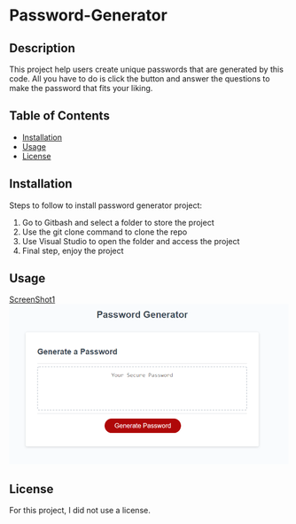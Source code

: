 # Password-Generator

## Description

This project help users create unique passwords that are generated by this code. All you have to do is click the button and answer the questions to make the password that fits your liking.

## Table of Contents

- [Installation](#installation)
- [Usage](#usage)
- [License](#license)

## Installation

Steps to follow to install password generator project:
1. Go to Gitbash and select a folder to store the project
2. Use the git clone command to clone the repo
3. Use Visual Studio to open the folder and access the project
4. Final step, enjoy the project

## Usage

[ScreenShot1](images/PG.png)
<img width= "685" alt="Screenshot 2022-02-02 133711" src="images/PG.png">

## License

For this project, I did not use a license.
